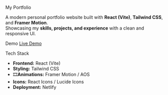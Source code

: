 My Portfolio

  A modern personal portfolio website built with **React (Vite)**, **Tailwind CSS**, and **Framer Motion**.  
  Showcasing my **skills, projects, and experience** with a clean and responsive UI.

Demo
  [Live Demo](https://devaseesh.netlify.app/)  


Tech Stack
  - **Frontend:** React (Vite)  
  - **Styling:** Tailwind CSS  
  - 🎞**Animations:** Framer Motion / AOS  
  - **Icons:** React Icons / Lucide Icons  
  - **Deployment:** Netlify
